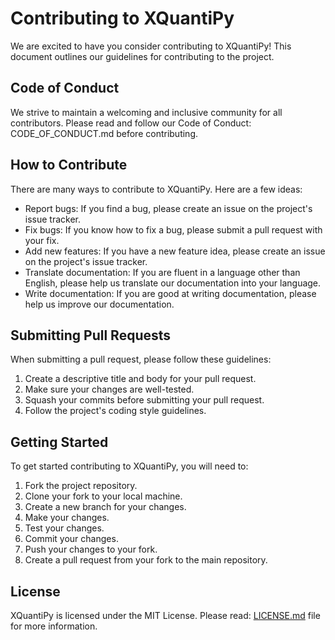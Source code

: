 # Contributing to XQuantiPy

We are excited to have you consider contributing to XQuantiPy! This document outlines our guidelines for contributing to the project.

## Code of Conduct

We strive to maintain a welcoming and inclusive community for all contributors. Please read and follow our Code of Conduct: CODE_OF_CONDUCT.md before contributing.

## How to Contribute

There are many ways to contribute to XQuantiPy. Here are a few ideas:

- Report bugs: If you find a bug, please create an issue on the project's issue tracker.
- Fix bugs: If you know how to fix a bug, please submit a pull request with your fix.
- Add new features: If you have a new feature idea, please create an issue on the project's issue tracker.
- Translate documentation: If you are fluent in a language other than English, please help us translate our documentation into your language.
- Write documentation: If you are good at writing documentation, please help us improve our documentation.

## Submitting Pull Requests

When submitting a pull request, please follow these guidelines:

1. Create a descriptive title and body for your pull request.
2. Make sure your changes are well-tested.
3. Squash your commits before submitting your pull request.
4. Follow the project's coding style guidelines.

## Getting Started

To get started contributing to XQuantiPy, you will need to:

1. Fork the project repository.
2. Clone your fork to your local machine.
3. Create a new branch for your changes.
4. Make your changes.
5. Test your changes.
6. Commit your changes.
7. Push your changes to your fork.
8. Create a pull request from your fork to the main repository.

## License

XQuantiPy is licensed under the MIT License. Please read: [LICENSE.md](LICENSE.md) file for more information.
